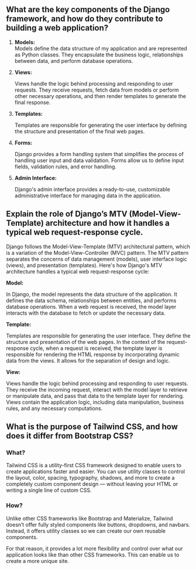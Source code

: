 ## What are the key components of the Django framework, and how do they contribute to building a web application?

1. **Models:**  
   Models define the data structure of my application and are represented as Python classes. They encapsulate the business logic, relationships between data, and perform database operations. 

2. **Views:**
   
    Views handle the logic behind processing and responding to user requests. They receive requests, fetch data from models or perform other necessary operations, and then render templates to generate the final response. 
   
3. **Templates:**
   
   Templates are responsible for generating the user interface by defining the structure and presentation of the final web pages.

4. **Forms:** 
   
   Django provides a form handling system that simplifies the process of handling user input and data validation. Forms allow us to define input fields, validation rules, and error handling. 

5. **Admin Interface:** 
   
   Django's admin interface provides a ready-to-use, customizable administrative interface for managing data in the application.

## Explain the role of Django’s MTV (Model-View-Template) architecture and how it handles a typical web request-response cycle.

Django follows the Model-View-Template (MTV) architectural pattern, which is a variation of the Model-View-Controller (MVC) pattern. The MTV pattern separates the concerns of data management (models), user interface logic (views), and presentation (templates). Here's how Django's MTV architecture handles a typical web request-response cycle:

**Model:** 

In Django, the model represents the data structure of the application. It defines the data schema, relationships between entities, and performs database operations. When a web request is received, the model layer interacts with the database to fetch or update the necessary data.

**Template:** 

Templates are responsible for generating the user interface. They define the structure and presentation of the web pages. In the context of the request-response cycle, when a request is received, the template layer is responsible for rendering the HTML response by incorporating dynamic data from the views. It allows for the separation of design and logic.


**View:**

 Views handle the logic behind processing and responding to user requests. They receive the incoming request, interact with the model layer to retrieve or manipulate data, and pass that data to the template layer for rendering. Views contain the application logic, including data manipulation, business rules, and any necessary computations.


## What is the purpose of Tailwind CSS, and how does it differ from Bootstrap CSS?

### What? 
  Tailwind CSS is a utility-first CSS framework designed to enable users to create applications faster and easier. You can use utility classes to control the layout, color, spacing, typography, shadows, and more to create a completely custom component design — without leaving your HTML or writing a single line of custom CSS.

### How?
Unlike other CSS frameworks like Bootstrap and Materialize, Tailwind doesn’t offer fully styled components like buttons, dropdowns, and navbars. Instead, it offers utility classes so we can create our own reusable components.

For that reason, it provides a lot more flexibility and control over what our application looks like than other CSS frameworks. This can enable us to create a more unique site.

